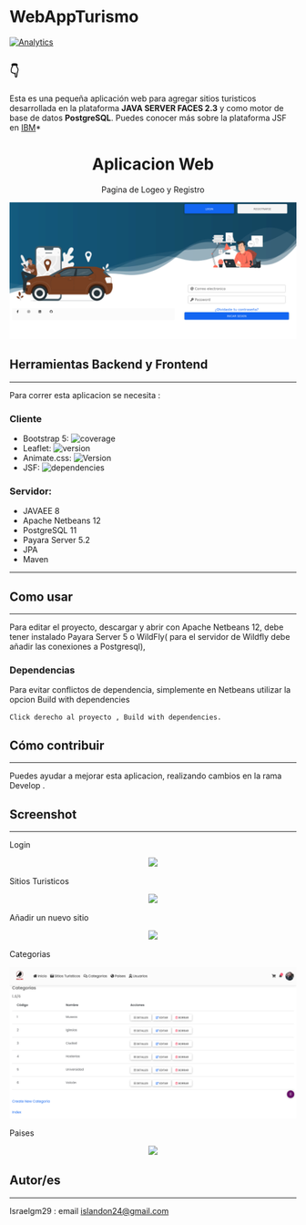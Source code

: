 # WebAppTurismo

[![Analytics](https://gabeacon.irvinlim.com/UA-4677001-16/Plantilla-de-repositorio/readme?useReferer)](https://github.com/EL-BID/Plantilla-de-repositorio/)

##  👇


Esta es una pequeña aplicación web para agregar sitios turisticos desarrollada en la plataforma **JAVA SERVER FACES 2.3** y como motor de base de datos **PostgreSQL**. Puedes conocer más sobre la plataforma JSF en  [IBM](https://www.ibm.com/docs/es/was/9.0.5?topic=files-javaserver-faces)*

<h1 align="center"> Aplicacion Web</h1>
<p align="center"> Pagina de Logeo y Registro</p>
<p align="center"><img src="https://github.com/israelgm29/Go-Rio/blob/master/inicio.png"/></p> 


## Herramientas Backend y Frontend
---
Para correr esta aplicacion se necesita :

### Cliente

- Bootstrap 5: ![coverage](https://img.shields.io/badge/coverage-80%25-yellowgreen)
- Leaflet: ![version](https://img.shields.io/badge/version-1.7.1-blue)
- Animate.css: ![Version](https://img.shields.io/badge/Animate%20css-V4-orange)
- JSF: ![dependencies](https://img.shields.io/badge/JSF-2.3-blue)


### Servidor:

- JAVAEE 8
- Apache Netbeans 12
- PostgreSQL 11
- Payara Server 5.2
- JPA 
- Maven
---
 	
## Como usar
---
Para editar el proyecto, descargar y abrir con Apache Netbeans 12, debe tener instalado Payara Server 5 o WildFly( para el servidor de Wildfly debe añadir las conexiones a Postgresql),


### Dependencias
Para evitar conflictos de dependencia, simplemente en Netbeans utilizar la opcion Build with dependencies

    Click derecho al proyecto , Build with dependencies.

## Cómo contribuir
---
Puedes ayudar a mejorar esta aplicacion, realizando cambios en la rama Develop .

## Screenshot
---
Login
<p align="center"><img src="https://github.com/israelgm29/WebAppTurismo/blob/9e8b68498dddb1816791f8614ebdc80572f9c56b/inicio.png"/></p> 
Sitios Turisticos
<p align="center"><img src="https://github.com/israelgm29/WebAppTurismo/blob/9e8b68498dddb1816791f8614ebdc80572f9c56b/Sitios%20Turisticos.png"/></p> 
Añadir un nuevo sitio
<p align="center"><img src="https://github.com/israelgm29/WebAppTurismo/blob/9e8b68498dddb1816791f8614ebdc80572f9c56b/Nuevo%20Sitio%20Turistico.png"/></p> 
Categorias 
<p align="center"><img src="categorias.png"/></p> 
Paises
<p align="center"><img src="https://github.com/israelgm29/WebAppTurismo/blob/9e8b68498dddb1816791f8614ebdc80572f9c56b/paises.png"/></p> 


## Autor/es
---
Israelgm29 : email islandon24@gmail.com


